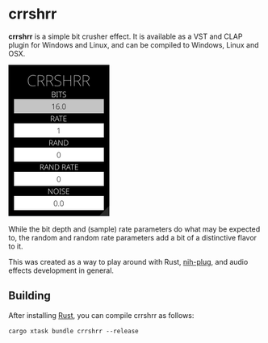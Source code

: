 # crrshrr

**crrshrr** is a simple bit crusher effect. It is available as a VST and CLAP plugin for Windows and Linux, and can be compiled to Windows, Linux and OSX. 

![screenshot](./img/crrshrr.png)

While the bit depth and (sample) rate parameters do what may be expected to, the random and random rate parameters add a bit of a distinctive flavor to it.  

This was created as a way to play around with Rust, [nih-plug](https://github.com/robbert-vdh/nih-plug), and audio effects development in general. 

## Building

After installing [Rust](https://rustup.rs/), you can compile crrshrr as follows:

```shell
cargo xtask bundle crrshrr --release
```
